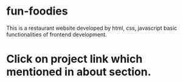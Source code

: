 # fun-foodies
This is a restaurant website developed by html, css, javascript basic functionalities of frontend development.
# Click on project link which mentioned in about section.
